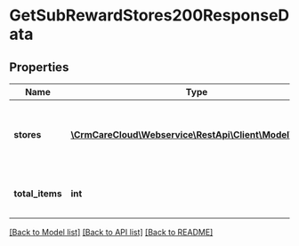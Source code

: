 # GetSubRewardStores200ResponseData

## Properties
Name | Type | Description | Notes
------------ | ------------- | ------------- | -------------
**stores** | [**\CrmCareCloud\Webservice\RestApi\Client\Model\Store[]**](Store.md) | List of the all stores where customer can apply reward. | [optional] 
**total_items** | **int** | The number of all found stores. | [optional] 

[[Back to Model list]](../../README.md#documentation-for-models) [[Back to API list]](../../README.md#documentation-for-api-endpoints) [[Back to README]](../../README.md)

